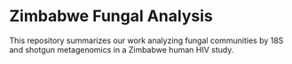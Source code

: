 # Zimbabwe Fungal Analysis
This repository summarizes our work analyzing fungal communities by 18S and shotgun metagenomics in a Zimbabwe human HIV study.

